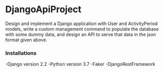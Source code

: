 # DjangoApiProject

Design and implement a Django application with User and ActivityPeriod models, write
a custom management command to populate the database with some dummy data, and design
an API to serve that data in the json format given above.

### Installations
-Django version 2.2
-Python version 3.7
-Faker 
-DjangoRestFramework
